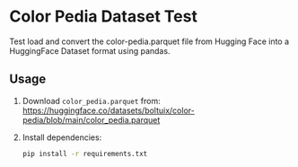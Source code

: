 # Color Pedia Dataset Test

Test load and convert the color-pedia.parquet file from Hugging Face into a HuggingFace Dataset format using pandas.

## Usage

1. Download `color_pedia.parquet` from:
   https://huggingface.co/datasets/boltuix/color-pedia/blob/main/color_pedia.parquet

2. Install dependencies:
   ```bash
   pip install -r requirements.txt
